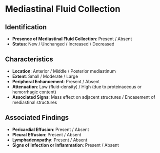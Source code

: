 
# Mediastinal Fluid Collection

## Identification
- **Presence of Mediastinal Fluid Collection**: Present / Absent
- **Status**: New / Unchanged / Increased / Decreased

## Characteristics
- **Location**: Anterior / Middle / Posterior mediastinum
- **Extent**: Small / Moderate / Large
- **Peripheral Enhancement**: Present / Absent
- **Attenuation**: Low (fluid-density) / High (due to proteinaceous or hemorrhagic content)
- **Associated Signs**: Mass effect on adjacent structures / Encasement of mediastinal structures

## Associated Findings
- **Pericardial Effusion**: Present / Absent
- **Pleural Effusion**: Present / Absent
- **Lymphadenopathy**: Present / Absent
- **Signs of Infection or Inflammation**: Present / Absent
